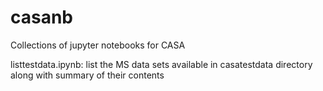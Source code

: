 # casanb
Collections of jupyter notebooks for CASA 

listtestdata.ipynb: list the MS data sets available in casatestdata directory along with summary of their contents
